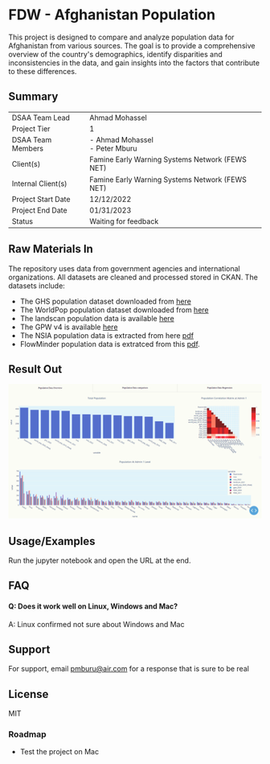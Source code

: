 # FDW - Afghanistan Population
This project is designed to compare and analyze population data for Afghanistan from various sources. The goal is to provide a comprehensive overview of the country's demographics, identify disparities and inconsistencies in the data, and gain insights into the factors that contribute to these differences.

## Summary

|  |  |
|---|---|
| DSAA Team Lead | Ahmad Mohassel | 
| Project Tier | 1 | 
| DSAA Team Members | - Ahmad Mohassel<br>- Peter Mburu |
| Client(s) | Famine Early Warning Systems Network (FEWS NET) |
| Internal Client(s) | Famine Early Warning Systems Network (FEWS NET) |
| Project Start Date | 12/12/2022 |
| Project End Date | 01/31/2023 |
| Status | Waiting for feedback|                                                                 

## Raw Materials In
The repository uses data from government agencies and international organizations. All datasets are cleaned and processed stored in CKAN.
The datasets include:
* The GHS population dataset downloaded from [here](https://ghsl.jrc.ec.europa.eu/download.php?ds=pop)
* The WorldPop population dataset downloaded from [here](https://hub.worldpop.org/geodata/listing?id=29)
* The landscan population data is available [here](https://landscan.ornl.gov/)
* The GPW v4 is available [here](https://sedac.ciesin.columbia.edu/data/set/gpw-v4-population-density-adjusted-to-2015-unwpp-country-totals-rev11/data-download)
* The NSIA population data is extracted from here [pdf](http://nsia.gov.af:8080/wp-content/uploads/2022/05/%D8%A8%D8%B1%D8%A2%D9%88%D8%B1%D8%AF-%D9%86%D9%81%D9%88%D8%B3-%D8%B3%D8%A7%D9%84-1401_compressed.pdf)
* FlowMinder population data is extratced from this [pdf](https://www.ipcinfo.org/fileadmin/user_upload/ipcinfo/docs/IPC_Afghanistan_AcuteFoodInsec_2022Mar_2022Nov_report.pdf).

## Result Out
![](resources/animation.gif)
## Usage/Examples

Run the jupyter notebook and open the URL at the end.
## FAQ

#### Q: Does it work well on Linux, Windows and Mac?
A: Linux confirmed not sure about Windows and Mac


## Support
For support, email pmburu@air.com for a response that is sure to be real


## License
MIT
### Roadmap

- Test the project on Mac